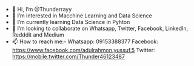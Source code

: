 - 👋 Hi, I’m @Thunderrayy
- 👀 I’m interested in Macchine Learning and Data Science
- 🌱 I’m currently learning Data Science in Pyhton
- 💞️ I’m looking to collaborate on Whatsapp, Twitter, Facebook, LinkedIn, Redddit and Medium
- 📫 How to reach me:- Whatsapp: 09153388377
                       Facebook:  https://www.facebook.com/adulrahmon.yussuf.5
                       Twitter:   https://mobile.twitter.com/Thunder46123487

<!---
Thunderrayy/Thunderrayy is a ✨ special ✨ repository because its `README.md` (this file) appears on your GitHub profile.
You can click the Preview link to take a look at your changes.
--->
